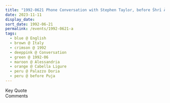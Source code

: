 ```yaml
---
title: "1992-0621 Phone Conversation with Stephen Taylor, before Śhrī Ādi Kuṇḍalinī Pūjā, Palazzo Doria, Cabella Ligure, Alessandria, Italy"
date: 2023-11-11
display_date: 
sort_date: 1992-06-21
permalink: /events/1992-0621-a
tags:
  - blue @ English
  - brown @ Italy
  - crimson @ 1992
  - deeppink @ Conversation
  - green @ 1992-06
  - maroon @ Alessandria
  - orange @ Cabella Ligure
  - peru @ Palazzo Doria
  - peru @ before Puja
---
```


<wave-list>
  <list-title color="green" width="75">Key Quote</list-title>
  <list-item color="BlanchedAlmond"  width="200"></list-item>
  <list-item color="Lavender"></list-item>
  <list-item color="BlanchedAlmond"></list-item>
</wave-list>

<br>

<wave-list>
  <list-title color="green" width="75">Comments</list-title>
  <list-item color="BlanchedAlmond"  width="200"></list-item>
  <list-item color="Lavender"></list-item>
  <list-item color="BlanchedAlmond"></list-item>
</wave-list>